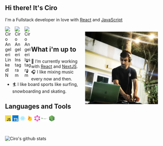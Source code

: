 ## Hi there! It's Ciro
I'm a Fullstack developer in love with [React](https://reactjs.org) and [JavaScript](https://developer.mozilla.org/es/docs/Web/JavaScript)

<a href="https://www.linkedin.com/in/ciro-angeleri/">
  <img align="left" alt="Ciro Angeleri LinkedIN" width="22px" style="margin-right: 10px" src="https://icongr.am/fontawesome/linkedin.svg?size=128&color=70c8ff" />
</a>
<a href="https://www.instagram.com/ciroangeleri/">
 <img align="left" alt="Ciro Angeleri Instagram" width="22px" style="margin-right: 10px" src="https://icongr.am/fontawesome/instagram.svg?size=128&color=70c8ff" />
</a>
<a href="mailto:ciroangeleri@gmail.com">
 <img align="left" alt="Ciro Angeleri Instagram" width="22px" src="https://icongr.am/fontawesome/envelope.svg?size=128&color=70c8ff" />
</a>
<br />

<img align="right" alt="GIF" src="./me.png" width="240px" />

<br />

## What i'm up to
- 🌱 I’m currently working with [React](https://reactjs.org) and [NextJS](https://nextjs.org/).
- 🎧 I like mixing music every now and then.
- 🏄 I like board sports like surfing, snowboarding and skating.

## Languages and Tools

<code><img height="20" alt="Javascript" src="https://raw.githubusercontent.com/github/explore/80688e429a7d4ef2fca1e82350fe8e3517d3494d/topics/javascript/javascript.png"></code>
<code><img height="20" alt="Typescript" src="https://raw.githubusercontent.com/github/explore/80688e429a7d4ef2fca1e82350fe8e3517d3494d/topics/typescript/typescript.png"></code>
<code><img height="20" alt="React" src="https://raw.githubusercontent.com/github/explore/80688e429a7d4ef2fca1e82350fe8e3517d3494d/topics/react/react.png"></code>
<code><img height="20" alt="Firebase" src="https://raw.githubusercontent.com/github/explore/80688e429a7d4ef2fca1e82350fe8e3517d3494d/topics/firebase/firebase.png"></code>
<code><img height="20" alt="GraphQL" src="https://raw.githubusercontent.com/github/explore/80688e429a7d4ef2fca1e82350fe8e3517d3494d/topics/graphql/graphql.png"></code>
<code><img height="20" alt="MongoDB" src="https://raw.githubusercontent.com/github/explore/80688e429a7d4ef2fca1e82350fe8e3517d3494d/topics/mongodb/mongodb.png" /></code>
<code><img height="20" alt="Node.js" src="https://raw.githubusercontent.com/github/explore/80688e429a7d4ef2fca1e82350fe8e3517d3494d/topics/nodejs/nodejs.png" />
</code>

<br/>

![Ciro's github stats](https://github-readme-stats.vercel.app/api?username=CiroAngeleri&show_icons=true&hide_border=true)
